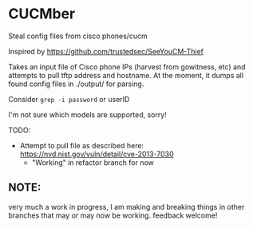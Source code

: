 # CUCMber
Steal config files from cisco phones/cucm 

Inspired by https://github.com/trustedsec/SeeYouCM-Thief

Takes an input file of Cisco phone IPs (harvest from gowitness, etc) and attempts to pull tftp address and hostname. At the moment, it dumps all found config files in ./output/ for parsing. 

Consider `grep -i password` or userID

I'm not sure which models are supported, sorry!


TODO:

- Attempt to pull file as described here: https://nvd.nist.gov/vuln/detail/cve-2013-7030
  - "Working" in refactor branch for now


## NOTE:

very much a work in progress, I am making and breaking things in other branches that may or may now be working. feedback welcome! 
